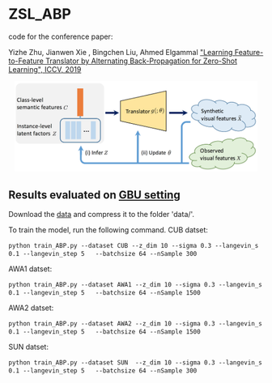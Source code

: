 # ZSL_ABP
code for the conference paper:

Yizhe Zhu, Jianwen Xie , Bingchen Liu, Ahmed Elgammal
["Learning Feature-to-Feature Translator by Alternating Back-Propagation for Zero-Shot Learning", ICCV, 2019](https://arxiv.org/pdf/1904.10056.pdf)

<p align="center">
    <img src="figures/teaser.png" width="480"\>
</p>


## Results evaluated on [GBU setting](https://arxiv.org/abs/1707.00600)

Download the [data](https://www.mpi-inf.mpg.de/departments/computer-vision-and-multimodal-computing/research/zero-shot-learning/zero-shot-learning-the-good-the-bad-and-the-ugly/) and compress it to the folder 'data/'.

To train the model, run the following command. 
CUB datset:
```shell
python train_ABP.py --dataset CUB --z_dim 10 --sigma 0.3 --langevin_s 0.1 --langevin_step 5   --batchsize 64 --nSample 300
```
AWA1 datset:
```shell
python train_ABP.py --dataset AWA1 --z_dim 10 --sigma 0.3 --langevin_s 0.1 --langevin_step 5   --batchsize 64 --nSample 1500
```
AWA2 datset:
```shell
python train_ABP.py --dataset AWA2 --z_dim 10 --sigma 0.3 --langevin_s 0.1 --langevin_step 5   --batchsize 64 --nSample 1500
```
SUN datset:
```shell
python train_ABP.py --dataset SUN  --z_dim 10 --sigma 0.3 --langevin_s 0.1 --langevin_step 5   --batchsize 64 --nSample 300 
```


